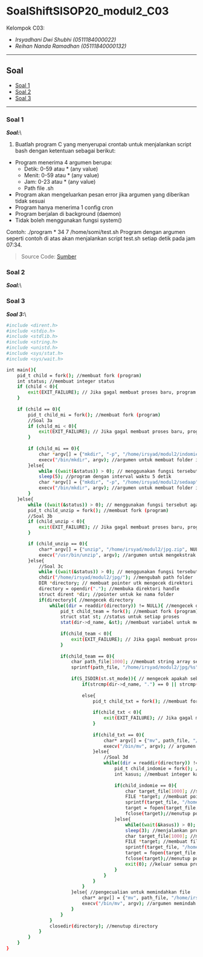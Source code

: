 # SoalShiftSISOP20_modul2_C03
Kelompok C03:
* _Irsyadhani Dwi Shubhi (0511184000022)_
* _Reihan Nanda Ramadhan (05111840000132)_

----------------------------------------------------------------
## Soal
* [Soal 1](#soal-1)
* [Soal 2](#soal-2)
* [Soal 3](#soal-3)
----------------------------------------------------------------

### Soal 1
   _**Soal:**_\
1. Buatlah program C yang menyerupai crontab untuk menjalankan script bash dengan
ketentuan sebagai berikut:
* Program menerima 4 argumen berupa:
  * Detik: 0-59 atau * (any value)
  * Menit: 0-59 atau * (any value)
  * Jam: 0-23 atau * (any value)
  * Path file .sh
* Program akan mengeluarkan pesan error jika argumen yang diberikan tidak
sesuai
* Program hanya menerima 1 config cron
* Program berjalan di background (daemon)
* Tidak boleh menggunakan fungsi system()

Contoh: ./program \* 34 7 /home/somi/test.sh
Program dengan argumen seperti contoh di atas akan menjalankan script test.sh setiap
detik pada jam 07:34.
> Source Code: [Sumber](https://github.com/irsyadhani22/SoalShiftSISOP20_modul2_C03/blob/master/soal1/soal1.c)
### Soal 2
   _**Soal:**_\
### Soal 3

_**Soal 3:**_\

```sh
#include <dirent.h>
#include <stdio.h>
#include <stdlib.h>
#include <string.h>
#include <unistd.h>
#include <sys/stat.h>
#include <sys/wait.h>

int main(){
    pid_t child = fork(); //membuat fork (program)
    int status; //membuat integer status   
    if (child < 0){
        exit(EXIT_FAILURE); // Jika gagal membuat proses baru, program akan berhenti
    }
    
    if (child == 0){
        pid_t child_mi = fork(); //membuat fork (program)
        //Soal 3a
        if (child_mi < 0){
            exit(EXIT_FAILURE); // Jika gagal membuat proses baru, program akan berhenti
        }
        
        if (child_mi == 0){
            char *argv[] = {"mkdir", "-p", "/home/irsyad/modul2/indomie", NULL}; //membuat folder indomie
            execv("/bin/mkdir", argv); //argumen untuk membuat folder indomie
        }else{
            while ((wait(&status)) > 0); // menggunakan fungsi tersebut agar bisa urut menjalankan prgram
            sleep(5); //program dengan interval waktu 5 detik
            char *argv[] = {"mkdir", "-p", "/home/irsyad/modul2/sedaap", NULL}; //membuat folder sedaap
            execv("/bin/mkdir", argv); //argumen untuk membuat folder indomie
        }
    }else{
        while ((wait(&status)) > 0); // menggunakan fungsi tersebut agar bisa urut menjalankan prgram
        pid_t child_unzip = fork(); //membuat fork (program)
        //Soal 3b
        if (child_unzip < 0){
            exit(EXIT_FAILURE); // Jika gagal membuat proses baru, program akan berhenti
        }

        if (child_unzip == 0){
            char* argv[] = {"unzip", "/home/irsyad/modul2/jpg.zip", NULL}; //file jpg.zip di ekstrak 
            execv("/usr/bin/unzip", argv); //argumen untuk mengekstrak zip
        }else{
            //Soal 3c
            while ((wait(&status)) > 0); // menggunakan fungsi tersebut agar bisa urut menjalankan prgram
            chdir("/home/irsyad/modul2/jpg/"); //mengubah path folder
            DIR *directory; // membuat pointer utk mengecek direktori
            directory = opendir("."); //membuka direktori handle
            struct dirent *dir; //pointer untuk ke nama folder
            if(directory){ //mengecek directory
                while((dir = readdir(directory)) != NULL){ //mengecek directory ada
                    pid_t child_team = fork(); //membuat fork (program)
                    struct stat st; //status untuk setiap proses
                    stat(dir->d_name, &st); //membuat variabel untuk mengambil nama direktori
                    
                    if(child_team < 0){
                        exit(EXIT_FAILURE); // Jika gagal membuat proses baru, program akan berhenti
                    }
            
                    if(child_team == 0){
                        char path_file[1000]; //membuat string array sebanyak 1000
                        sprintf(path_file, "/home/irsyad/modul2/jpg/%s", dir->d_name); //print direktori
                    
                        if(S_ISDIR(st.st_mode)){ // mengecek apakah sebuah direktori
                            if(strcmp(dir->d_name, ".") == 0 || strcmp(dir->d_name, "..") == 0); //perbandingan string untuk string . dan ..
                    
                            else{
                                pid_t child_txt = fork(); //membuat fork (program)
                                
                                if(child_txt < 0){
                                    exit(EXIT_FAILURE); // Jika gagal membuat proses baru, program akan berhenti
                                }
                                
                                if(child_txt == 0){
                                    char* argv[] = {"mv", path_file, "/home/irsyad/modul2/indomie/", NULL}; //memindahkan path direktori
                                    execv("/bin/mv", argv); // argumen pindah path direktori
                                }else{
                                    //Soal 3d
                                    while((dir = readdir(directory)) != NULL){ //mengecek directory
                                        pid_t child_indomie = fork(); //membuat fork (program)
                                        int kasus; //membuat integer kasus
                                
                                        if(child_indomie == 0){
                                            char target_file[1000]; //string target file yang dituju
                                            FILE *target; //membuat pointer file target
                                            sprintf(target_file, "/home/irsyad/modul2/indomie/%s/coba1.txt", dir->d_name); //print variabel di direktori name
                                            target = fopen(target_file,"w"); // open target_file untuk di-write
                                            fclose(target);//menutup pointer target 
                                        }else{
                                            while((wait(&kasus)) > 0); //agar bisa urut 
                                            sleep(3); //menjalankan program setelah 3 detik
                                            char target_file[1000]; //membuat string array jumlah 100
                                            FILE *target; //membuat file pointer target
                                            sprintf(target_file, "/home/irsyad/modul2/indomie/%s/coba2.txt", dir->d_name); //print variabel di direktori name
                                            target = fopen(target_file,"w");// open target_file untuk di-write
                                            fclose(target);//menutup pointer target 
                                            exit(0); //keluar semua program
                                        }
                                    }
                                }
                            }
                        }else{ //pengecualian untuk memindahkan file
                            char* argv[] = {"mv", path_file, "/home/irsyad/modul2/sedaap/", NULL}; //selain sesuai perintah diatas akan dipindah ke folder sedaap
                            execv("/bin/mv", argv); //argumen memindah folder 
                        }
                    }
                }
                closedir(directory); //menutup directory
            }
        }
    }
}
```
